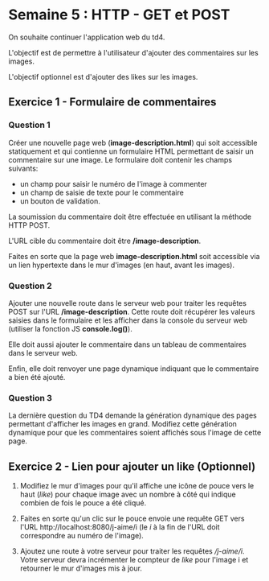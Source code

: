 # Semaine 5 : HTTP - GET et POST

On souhaite continuer l'application web du td4.

L'objectif est de permettre à l'utilisateur d'ajouter des commentaires sur les images.

L'objectif optionnel est d'ajouter des likes sur les images.

## Exercice 1 - Formulaire de commentaires

### Question 1

Créer une nouvelle page web (**image-description.html**) qui soit accessible statiquement et qui contienne un formulaire HTML permettant de saisir un commentaire sur une image.
Le formulaire doit contenir les champs suivants:

- un champ pour saisir le numéro de l'image à commenter
- un champ de saisie de texte pour le commentaire
- un bouton de validation.

La soumission du commentaire doit être effectuée en utilisant la méthode HTTP POST.

L'URL cible du commentaire doit être **/image-description**.

Faites en sorte que la page web **image-description.html** soit accessible via un lien hypertexte dans le mur d'images (en haut, avant les images).

### Question 2

Ajouter une nouvelle route dans le serveur web pour traiter les requêtes POST sur l'URL **/image-description**. Cette route doit récupérer les valeurs saisies dans le formulaire et les afficher dans la console du serveur web (utiliser la fonction JS **console.log()**).

Elle doit aussi ajouter le commentaire dans un tableau de commentaires dans le serveur web.

Enfin, elle doit renvoyer une page dynamique indiquant que le commentaire a bien été ajouté.

### Question 3

La dernière question du TD4 demande la génération dynamique des pages permettant d'afficher les images en grand. Modifiez cette génération dynamique pour que les commentaires soient affichés sous l'image de cette page.

## Exercice 2 - Lien pour ajouter un like (Optionnel)

1. Modifiez le mur d'images pour qu'il affiche une icône de pouce vers le haut (*like*) pour chaque image avec un nombre à côté qui indique combien de fois le pouce a été cliqué.

2. Faites en sorte qu'un clic sur le pouce envoie une requête GET vers l'URL http://localhost:8080/j-aime/i (le *i* à la fin de l'URL doit correspondre au numéro de l'image).

3. Ajoutez une route à votre serveur pour traiter les requêtes */j-aime/i*. Votre serveur devra incrémenter le compteur de *like* pour l'image i et retourner le mur d'images mis à jour.
